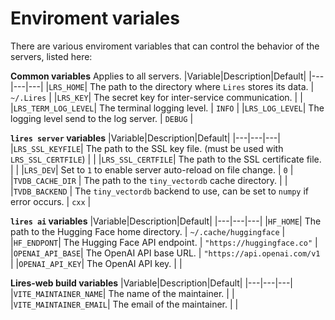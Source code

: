 

# Enviroment variales

There are various enviroment variables that can control the behavior of the servers, listed here:

**Common variables**
Applies to all servers.
|Variable|Description|Default|
|---|---|---|
|`LRS_HOME`| The path to the directory where `Lires` stores its data. | `~/.Lires` |
|`LRS_KEY`| The secret key for inter-service communication. |  |
|`LRS_TERM_LOG_LEVEL`| The terminal logging level. | `INFO` |
|`LRS_LOG_LEVEL`| The logging level send to the log server. | `DEBUG` |

**`lires server` variables**
|Variable|Description|Default|
|---|---|---|
|`LRS_SSL_KEYFILE`| The path to the SSL key file. (must be used with `LRS_SSL_CERTFILE`) |  |
|`LRS_SSL_CERTFILE`| The path to the SSL certificate file. |  |
|`LRS_DEV`| Set to `1` to enable server auto-reload on file change. | `0` |
|`TVDB_CACHE_DIR` | The path to the `tiny_vectordb` cache directory. | |
|`TVDB_BACKEND` | The `tiny_vectordb` backend to use, can be set to `numpy` if error occurs. | `cxx` |

**`lires ai` variables**
|Variable|Description|Default|
|---|---|---|
|`HF_HOME`| The path to the Hugging Face home directory. |  `~/.cache/huggingface` |
|`HF_ENDPONT`| The Hugging Face API endpoint. | `"https://huggingface.co"` |
|`OPENAI_API_BASE`| The OpenAI API base URL. | `"https://api.openai.com/v1` |
|`OPENAI_API_KEY`| The OpenAI API key. |  |

**Lires-web build variables**
|Variable|Description|Default|
|---|---|---|
|`VITE_MAINTAINER_NAME`| The name of the maintainer. | |
|`VITE_MAINTAINER_EMAIL`| The email of the maintainer. | |
